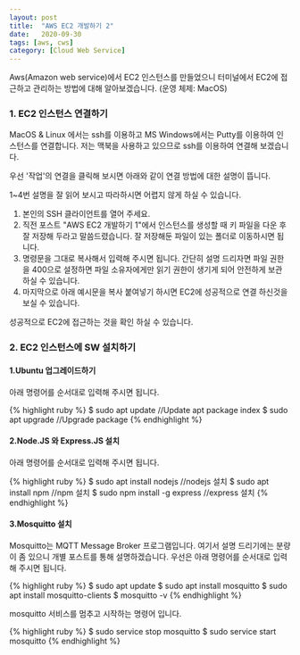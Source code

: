 ```yaml
---
layout: post
title:  "AWS EC2 개발하기 2"
date:   2020-09-30
tags: [aws, cws]
category: [Cloud Web Service]
---
```


<p class="intro"><span class="dropcap">A</span>ws(Amazon web service)에서 EC2 인스턴스를 만들었으니 터미널에서 EC2에 접근하고 관리하는 방법에 대해 알아보겠습니다. (운영 체제: MacOS)</p>

### 1. EC2 인스턴스 연결하기
MacOS & Linux 에서는 ssh를 이용하고 MS Windows에서는 Putty를 이용하여 인스턴스를 연결합니다. 저는 맥북을 사용하고 있으므로 ssh를 이용하여 연결해 보겠습니다.

우선 '작업'의 연결을 클릭해 보시면 아래와 같이 연결 방법에 대한 설명이 뜹니다.
<img id="my_img" src="{{ '/assets/img/CWS_EC2_3/01.png' | prepend: site.baseurl }}" alt="">

1~4번 설명을 잘 읽어 보시고 따라하시면 어렵지 않게 하실 수 있습니다. 
<img id="my_img" src="{{ '/assets/img/CWS_EC2_3/02.png' | prepend: site.baseurl }}" alt="">
1. 본인의 SSH 클라이언트를 열어 주세요.
2. 직전 포스트 "AWS EC2 개발하기 1"에서 인스턴스를 생성할 때 키 파일을 다운 후 잘 저장해 두라고 말씀드렸습니다. 잘 저장해둔 파일이 있는 폴더로 이동하시면 됩니다.
3. 명령문을 그대로 복사해서 입력해 주시면 됩니다. 간단히 설명 드리자면 파일 권한을 400으로 설정하면 파일 소유자에게만 읽기 권한이 생기게 되어 안전하게 보관 하실 수 있습니다.
4. 마지막으로 아래 예시문을 복사 붙여넣기 하시면 EC2에 성공적으로 연결 하신것을 보실 수 있습니다.

성공적으로 EC2에 접근하는 것을 확인 하실 수 있습니다.
<img id="my_img" src="{{ '/assets/img/CWS_EC2_3/03.png' | prepend: site.baseurl }}" alt="">

### 2. EC2 인스턴스에 SW 설치하기
#### 1.Ubuntu 업그레이드하기
아래 명령어를 순서대로 입력해 주시면 됩니다.

{% highlight ruby %}
$ sudo apt update       //Update apt package index
$ sudo apt upgrade      //Upgrade package
{% endhighlight %}

#### 2.Node.JS 와 Express.JS 설치
아래 명령어를 순서대로 입력해 주시면 됩니다.

{% highlight ruby %}
$ sudo apt install nodejs           //nodejs 설치
$ sudo apt install npm              //npm 설치
$ sudo npm install -g express       //express 설치
{% endhighlight %}

#### 3.Mosquitto 설치
Mosquitto는 MQTT Message Broker 프로그램입니다. 여기서 설명 드리기에는 분량이 좀 있으니 개별 포스트를 통해 설명하겠습니다.
우선은 아래 명령어를 순서대로 입력해 주시면 됩니다.

{% highlight ruby %}
$ sudo apt update
$ sudo apt install mosquitto
$ sudo apt install mosquitto-clients
$ mosquitto -v
{% endhighlight %}

mosquitto 서비스를 멈추고 시작하는 명령어 입니다.

{% highlight ruby %}
$ sudo service stop mosquitto
$ sudo service start mosquitto
{% endhighlight %}